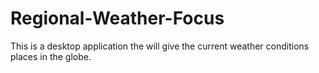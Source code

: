 # Regional-Weather-Focus
This is a desktop application the will give the current weather conditions places in the globe.
